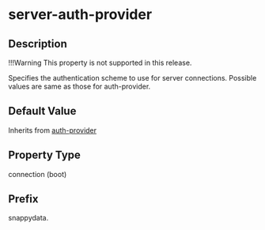 # server-auth-provider

## Description

!!!Warning
	This property is not supported in this release.

Specifies the authentication scheme to use for server connections. Possible values are same as those for auth-provider.

## Default Value

Inherits from <a href="#jdbc_connection_attributes__section_0E8C4DBE3A5F463D8341919973297906" class="xref">auth-provider</a>

## Property Type

connection (boot)

## Prefix

snappydata.
